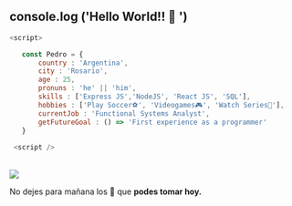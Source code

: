  ##  console.log ('Hello World!! 👋 ')
 
 ```js
 <script>
 
    const Pedro = {
        country : 'Argentina',
        city : 'Rosario',
        age : 25,
        pronuns : 'he' || 'him',
        skills : ['Express JS','NodeJS', 'React JS', 'SQL'],
        hobbies : ['Play Soccer⚽', 'Videogames🎮', 'Watch Series🍿'],
        currentJob : 'Functional Systems Analyst',
        getFutureGoal : () => 'First experience as a programmer'
    }
    
  <script />
 
 ```
 
 <br>
 <a href= 'https://www.codewars.com/users/pedrojrb'><img src="https://www.codewars.com/users/pedrojrb/badges/small" /></a>
 <br>


 No dejes para mañana los 🧉 que __podes tomar hoy.__
